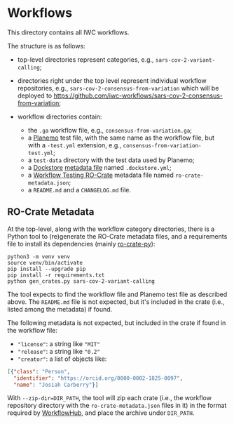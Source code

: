 # Workflows

This directory contains all IWC workflows.

The structure is as follows:

* top-level directories represent categories, e.g., `sars-cov-2-variant-calling`;
* directories right under the top level represent individual workflow repositories, e.g., `sars-cov-2-consensus-from-variation` which will be deployed to https://github.com/iwc-workflows/sars-cov-2-consensus-from-variation;
* workflow directories contain:

  * the `.ga` workflow file, e.g., `consensus-from-variation.ga`;
  * a [Planemo](https://github.com/galaxyproject/planemo) test file, with the same name as the workflow file, but with a `-test.yml` extension, e.g., `consensus-from-variation-test.yml`;
  * a `test-data` directory with the test data used by Planemo;
  * a [Dockstore](https://dockstore.org) [metadata file](https://docs.dockstore.org/en/develop/getting-started/github-apps/github-apps.html#workflow-yml-file) named `.dockstore.yml`;
  * a [Workflow Testing RO-Crate](https://crs4.github.io/life_monitor/workflow_testing_ro_crate) metadata file named `ro-crate-metadata.json`;
  * a `README.md` and a `CHANGELOG.md` file.


## RO-Crate Metadata

At the top-level, along with the workflow category directories, there is a Python tool to (re)generate the RO-Crate metadata files, and a requirements file to install its dependencies (mainly [ro-crate-py](https://github.com/ResearchObject/ro-crate-py)):

```
python3 -m venv venv
source venv/bin/activate
pip install --upgrade pip
pip install -r requirements.txt
python gen_crates.py sars-cov-2-variant-calling
```

The tool expects to find the workflow file and Planemo test file as described above. The `README.md` file is not expected, but it's included in the crate (i.e., listed among the metadata) if found.

The following metadata is not expected, but included in the crate if found in the workflow file:

* `"license"`: a string like `"MIT"`
* `"release"`: a string like `"0.2"`
* `"creator"`: a list of objects like:

```json
[{"class": "Person",
  "identifier": "https://orcid.org/0000-0002-1825-0097",
  "name": "Josiah Carberry"}]
```

With `--zip-dir=DIR_PATH`, the tool will zip each crate (i.e., the workflow repository directory with the `ro-crate-metadata.json` files in it) in the format required by [WorkflowHub](https://workflowhub.eu), and place the archive under `DIR_PATH`.
